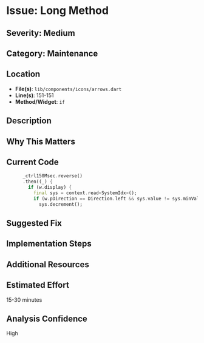 # Issue: Long Method

## Severity: Medium

## Category: Maintenance

## Location
- **File(s)**: `lib/components/icons/arrows.dart`
- **Line(s)**: 151-151
- **Method/Widget**: `if`

## Description


## Why This Matters


## Current Code
```dart
      _ctrl150Msec.reverse()
      .then((_) {
        if (w.display) {
          final sys = context.read<SystemIdx>();
          if (w.pDirection == Direction.left && sys.value != sys.minValue) {
            sys.decrement();
```

## Suggested Fix


## Implementation Steps


## Additional Resources


## Estimated Effort
15-30 minutes

## Analysis Confidence
High
